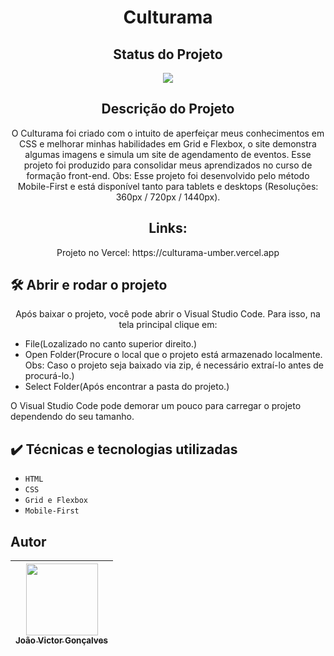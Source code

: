 <h1 align="center">Culturama</h1>

<h2 align="center">Status do Projeto</h2>

<p align="center">
<img src="https://img.shields.io/badge/STATUS-FINALIZADO-green">
</p>

<h2 align="center">Descrição do Projeto</h2>

<p align="center">O Culturama foi criado com o intuito de aperfeiçar meus conhecimentos em CSS e melhorar minhas habilidades em Grid e Flexbox, o site demonstra algumas imagens e simula um site de agendamento de eventos. Esse projeto foi produzido para consolidar meus aprendizados no curso de formação front-end. Obs: Esse projeto foi desenvolvido pelo método Mobile-First e está disponível tanto para tablets e desktops (Resoluções: 360px / 720px / 1440px).</p>

<h2 align="center">Links:</h2>

<p align="center">Projeto no Vercel: https://culturama-umber.vercel.app</p>

## 🛠️ Abrir e rodar o projeto

<p align="center">Após baixar o projeto, você pode abrir o Visual Studio Code. Para isso, na tela principal clique em:</p>
<ul>
  <li>File(Lozalizado no canto superior direito.)</li>
  <li>Open Folder(Procure o local que o projeto está armazenado localmente. Obs: Caso o projeto seja baixado via zip, é necessário extraí-lo antes de procurá-lo.)</li>
  <li>Select Folder(Após encontrar a pasta do projeto.)</li>
</ul>
<p>O Visual Studio Code pode demorar um pouco para carregar o projeto dependendo do seu tamanho.</p>

## ✔️ Técnicas e tecnologias utilizadas

- ``HTML``
- ``CSS``
- ``Grid e Flexbox``
- ``Mobile-First``

## Autor

| [<img src="https://avatars.githubusercontent.com/jvictorgs" width=115><br><sub>João Victor Gonçalves</sub>](https://github.com/jvictorgs) |
| :---: |

